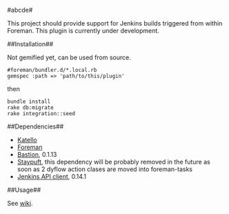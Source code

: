 #abcde#

This project should provide support for Jenkins builds triggered from within Foreman. This plugin is currently under development.

##Installation##

 Not gemified yet, can be used from source.

```
#foreman/bundler.d/*.local.rb
gemspec :path => 'path/to/this/plugin'
```
then
```
bundle install
rake db:migrate
rake integration::seed
```

##Dependencies##

* [Katello](https://github.com/Katello/katello)
* [Foreman](https://github.com/theforeman/foreman)
* [Bastion](https://github.com/Katello/bastion), 0.1.13
* [Staypuft](https://github.com/theforeman/staypuft), this dependency will be probably removed in the future as soon as 2 dyflow action clases are moved into foreman-tasks
* [Jenkins API client](https://github.com/arangamani/jenkins_api_client), 0.14.1

##Usage##

See [wiki](https://github.com/xprazak2/abcde/wiki/Implemented-Features).
